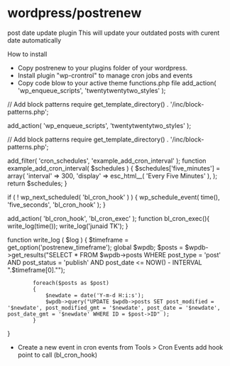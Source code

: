 # wordpress/postrenew
post date update plugin
This will update your outdated posts with curent date automatically

How to install
- Copy postrenew to your plugins folder of your wordpress.
- Install plugin "wp-crontrol" to manage cron jobs and events
- Copy code blow to your active theme functions.php file
add_action( 'wp_enqueue_scripts', 'twentytwentytwo_styles' );

// Add block patterns
require get_template_directory() . '/inc/block-patterns.php';

add_action( 'wp_enqueue_scripts', 'twentytwentytwo_styles' );

// Add block patterns
require get_template_directory() . '/inc/block-patterns.php';

add_filter( 'cron_schedules', 'example_add_cron_interval' );
function example_add_cron_interval( $schedules ) { 
    $schedules['five_minutes'] = array(
        'interval' => 300,
        'display'  => esc_html__( 'Every Five Minutes' ), );
    return $schedules;
}

if ( ! wp_next_scheduled( 'bl_cron_hook' ) ) {
    wp_schedule_event( time(), 'five_seconds', 'bl_cron_hook' );
}

add_action( 'bl_cron_hook', 'bl_cron_exec' );
function bl_cron_exec(){
	write_log(time());
	write_log('junaid TK');
}

function write_log ( $log )  {
	$timeframe = get_option('postrenew_timeframe');
	global $wpdb;
            $posts = $wpdb->get_results("SELECT * FROM $wpdb->posts WHERE post_type = 'post' AND post_status = 'publish' AND post_date <= NOW() - INTERVAL ".$timeframe[0]."");
            
            foreach($posts as $post)
            {
                $newdate = date('Y-m-d H:i:s');
                $wpdb->query("UPDATE $wpdb->posts SET post_modified = '$newdate', post_modified_gmt = '$newdate', post_date = '$newdate', post_date_gmt = '$newdate' WHERE ID = $post->ID" );
            }
}

- Create a new event in cron events from Tools > Cron Events
add hook point to call (bl_cron_hook)
